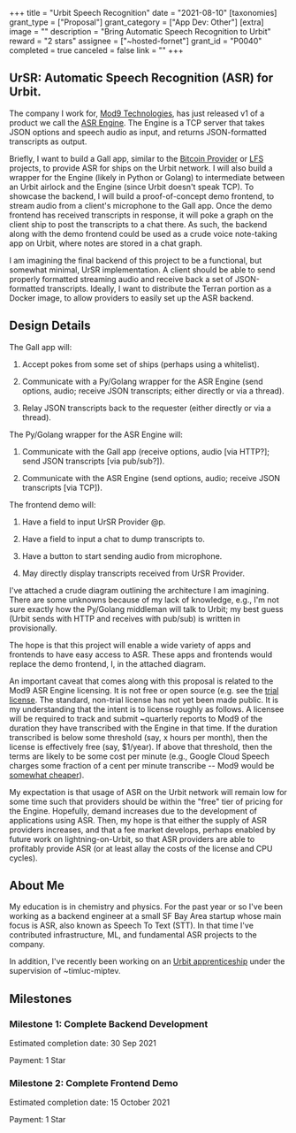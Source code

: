 +++
title = "Urbit Speech Recognition"
date = "2021-08-10"
[taxonomies]
grant_type = ["Proposal"]
grant_category = ["App Dev: Other"]
[extra]
image = ""
description = "Bring Automatic Speech Recognition to Urbit"
reward = "2 stars"
assignee = ["~hosted-fornet"]
grant_id = "P0040"
completed = true
canceled = false
link = ""
+++

## UrSR: Automatic Speech Recognition (ASR) for Urbit.

The company I work for, [Mod9 Technologies](https://mod9.com), has just released v1 of a product we call the [ASR Engine](https://hub.docker.com/r/mod9/asr). The Engine is a TCP server that takes JSON options and speech audio as input, and returns JSON-formatted transcripts as output.

Briefly, I want to build a Gall app, similar to the [Bitcoin Provider](https://urbit.org/grants/bitcoin-full-node-provider-and-wallet) or [LFS](https://urbit.org/grants/urbit-lfs-filehosting) projects, to provide ASR for ships on the Urbit network. I will also build a wrapper for the Engine (likely in Python or Golang) to intermediate between an Urbit airlock and the Engine (since Urbit doesn't speak TCP). To showcase the backend, I will build a proof-of-concept demo frontend, to stream audio from a client's microphone to the Gall app. Once the demo frontend has received transcripts in response, it will poke a graph on the client ship to post the transcripts to a chat there. As such, the backend along with the demo frontend could be used as a crude voice note-taking app on Urbit, where notes are stored in a chat graph.

I am imagining the final backend of this project to be a functional, but somewhat minimal, UrSR implementation. A client should be able to send properly formatted streaming audio and receive back a set of JSON-formatted transcripts. Ideally, I want to distribute the Terran portion as a Docker image, to allow providers to easily set up the ASR backend.

## Design Details

The Gall app will:

1. Accept pokes from some set of ships (perhaps using a whitelist).

2. Communicate with a Py/Golang wrapper for the ASR Engine (send options, audio; receive JSON transcripts; either directly or via a thread).

3. Relay JSON transcripts back to the requester (either directly or via a thread).

The Py/Golang wrapper for the ASR Engine will:

1. Communicate with the Gall app (receive options, audio [via HTTP?]; send JSON transcripts [via pub/sub?]).

2. Communicate with the ASR Engine (send options, audio; receive JSON transcripts [via TCP]).

The frontend demo will:

1. Have a field to input UrSR Provider @p.

2. Have a field to input a chat to dump transcripts to.

3. Have a button to start sending audio from microphone.

4. May directly display transcripts received from UrSR Provider.

I've attached a crude diagram outlining the architecture I am imagining. There are some unknowns because of my lack of knowledge, e.g., I'm not sure exactly how the Py/Golang middleman will talk to Urbit; my best guess (Urbit sends with HTTP and receives with pub/sub) is written in provisionally.

The hope is that this project will enable a wide variety of apps and frontends to have easy access to ASR. These apps and frontends would replace the demo frontend, I, in the attached diagram.

An important caveat that comes along with this proposal is related to the Mod9 ASR Engine licensing. It is not free or open source (e.g. see the [trial license](https://dev.mod9.io/licensing). The standard, non-trial license has not yet been made public. It is my understanding that the intent is to license roughly as follows. A licensee will be required to track and submit ~quarterly reports to Mod9 of the duration they have transcribed with the Engine in that time. If the duration transcribed is below some threshold (say, x hours per month), then the license is effectively free (say, $1/year). If above that threshold, then the terms are likely to be some cost per minute (e.g., Google Cloud Speech charges some fraction of a cent per minute transcribe -- Mod9 would be [somewhat cheaper](https://cloud.google.com/speech-to-text/pricing)).

My expectation is that usage of ASR on the Urbit network will remain low for some time such that providers should be within the "free" tier of pricing for the Engine. Hopefully, demand increases due to the development of applications using ASR. Then, my hope is that either the supply of ASR providers increases, and that a fee market develops, perhaps enabled by future work on lightning-on-Urbit, so that ASR providers are able to profitably provide ASR (or at least allay the costs of the license and CPU cycles).

## About Me

My education is in chemistry and physics. For the past year or so I've been working as a backend engineer at a small SF Bay Area startup whose main focus is ASR, also known as Speech To Text (STT). In that time I've contributed infrastructure, ML, and fundamental ASR projects to the company.

In addition, I've recently been working on an [Urbit apprenticeship](https://github.com/hosted-fornet/crunch) under the supervision of ~timluc-miptev.

## Milestones

### Milestone 1: Complete Backend Development

Estimated completion date: 30 Sep 2021

Payment: 1 Star

### Milestone 2: Complete Frontend Demo

Estimated completion date: 15 October 2021

Payment: 1 Star
